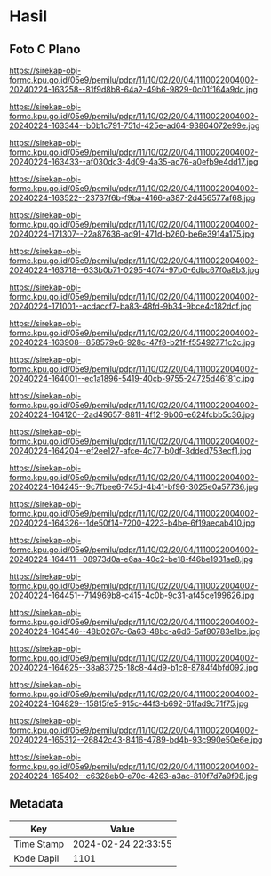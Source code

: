 # Hasil

## Foto C Plano

https://sirekap-obj-formc.kpu.go.id/05e9/pemilu/pdpr/11/10/02/20/04/1110022004002-20240224-163258--81f9d8b8-64a2-49b6-9829-0c01f164a9dc.jpg

https://sirekap-obj-formc.kpu.go.id/05e9/pemilu/pdpr/11/10/02/20/04/1110022004002-20240224-163344--b0b1c791-751d-425e-ad64-93864072e99e.jpg

https://sirekap-obj-formc.kpu.go.id/05e9/pemilu/pdpr/11/10/02/20/04/1110022004002-20240224-163433--af030dc3-4d09-4a35-ac76-a0efb9e4dd17.jpg

https://sirekap-obj-formc.kpu.go.id/05e9/pemilu/pdpr/11/10/02/20/04/1110022004002-20240224-163522--23737f6b-f9ba-4166-a387-2d456577af68.jpg

https://sirekap-obj-formc.kpu.go.id/05e9/pemilu/pdpr/11/10/02/20/04/1110022004002-20240224-171307--22a87636-ad91-471d-b260-be6e3914a175.jpg

https://sirekap-obj-formc.kpu.go.id/05e9/pemilu/pdpr/11/10/02/20/04/1110022004002-20240224-163718--633b0b71-0295-4074-97b0-6dbc67f0a8b3.jpg

https://sirekap-obj-formc.kpu.go.id/05e9/pemilu/pdpr/11/10/02/20/04/1110022004002-20240224-171001--acdaccf7-ba83-48fd-9b34-9bce4c182dcf.jpg

https://sirekap-obj-formc.kpu.go.id/05e9/pemilu/pdpr/11/10/02/20/04/1110022004002-20240224-163908--858579e6-928c-47f8-b21f-f55492771c2c.jpg

https://sirekap-obj-formc.kpu.go.id/05e9/pemilu/pdpr/11/10/02/20/04/1110022004002-20240224-164001--ec1a1896-5419-40cb-9755-24725d46181c.jpg

https://sirekap-obj-formc.kpu.go.id/05e9/pemilu/pdpr/11/10/02/20/04/1110022004002-20240224-164120--2ad49657-8811-4f12-9b06-e624fcbb5c36.jpg

https://sirekap-obj-formc.kpu.go.id/05e9/pemilu/pdpr/11/10/02/20/04/1110022004002-20240224-164204--ef2ee127-afce-4c77-b0df-3dded753ecf1.jpg

https://sirekap-obj-formc.kpu.go.id/05e9/pemilu/pdpr/11/10/02/20/04/1110022004002-20240224-164245--9c7fbee6-745d-4b41-bf96-3025e0a57736.jpg

https://sirekap-obj-formc.kpu.go.id/05e9/pemilu/pdpr/11/10/02/20/04/1110022004002-20240224-164326--1de50f14-7200-4223-b4be-6f19aecab410.jpg

https://sirekap-obj-formc.kpu.go.id/05e9/pemilu/pdpr/11/10/02/20/04/1110022004002-20240224-164411--08973d0a-e6aa-40c2-be18-f46be1931ae8.jpg

https://sirekap-obj-formc.kpu.go.id/05e9/pemilu/pdpr/11/10/02/20/04/1110022004002-20240224-164451--714969b8-c415-4c0b-9c31-af45ce199626.jpg

https://sirekap-obj-formc.kpu.go.id/05e9/pemilu/pdpr/11/10/02/20/04/1110022004002-20240224-164546--48b0267c-6a63-48bc-a6d6-5af80783e1be.jpg

https://sirekap-obj-formc.kpu.go.id/05e9/pemilu/pdpr/11/10/02/20/04/1110022004002-20240224-164625--38a83725-18c8-44d9-b1c8-8784f4bfd092.jpg

https://sirekap-obj-formc.kpu.go.id/05e9/pemilu/pdpr/11/10/02/20/04/1110022004002-20240224-164829--15815fe5-915c-44f3-b692-61fad9c71f75.jpg

https://sirekap-obj-formc.kpu.go.id/05e9/pemilu/pdpr/11/10/02/20/04/1110022004002-20240224-165312--26842c43-8416-4789-bd4b-93c990e50e6e.jpg

https://sirekap-obj-formc.kpu.go.id/05e9/pemilu/pdpr/11/10/02/20/04/1110022004002-20240224-165402--c6328eb0-e70c-4263-a3ac-810f7d7a9f98.jpg


## Metadata

| Key        | Value               |
| ---------- | ------------------- |
| Time Stamp | 2024-02-24 22:33:55 |
| Kode Dapil | 1101                |



